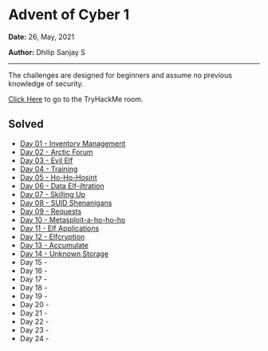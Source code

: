 # Advent of Cyber 1

**Date:** 26, May, 2021

**Author:** Dhilip Sanjay S

---

The challenges are designed for beginners and assume no previous knowledge of security.

[Click Here](https://tryhackme.com/room/25daysofchristmas) to go to the TryHackMe room.

## Solved
- [Day 01 - Inventory Management](Day01-InventoryManagement.md)
- [Day 02 - Arctic Forum](Day02-ArcticForum.md)
- [Day 03 - Evil Elf](Day03-EvilElf.md)
- [Day 04 - Training](Day04-Training.md)
- [Day 05 - Ho-Ho-Hosint](Day05-Ho-Ho-Hosint.md)
- [Day 06 - Data Elf-iltration](Day06-DataElf-iltration.md)
- [Day 07 - Skilling Up](Day07-SkillingUp.md)
- [Day 08 - SUID Shenanigans](Day08-SUIDShenanigans.md)
- [Day 09 - Requests](Day09-Requests.md)
- [Day 10 - Metasploit-a-ho-ho-ho](Day10-Metasploit-a-ho-ho-ho.md)
- [Day 11 - Elf Applications](Day11-ElfApplications.md)
- [Day 12 - Elfcryption](Day12-Elfcryption.md)
- [Day 13 - Accumulate](Day13-Accumulate.md)
- [Day 14 - Unknown Storage](Day14-UnknownStorage.md)
- Day 15 -
- Day 16 -
- Day 17 -
- Day 18 -
- Day 19 -
- Day 20 -
- Day 21 -
- Day 22 -
- Day 23 -
- Day 24 -